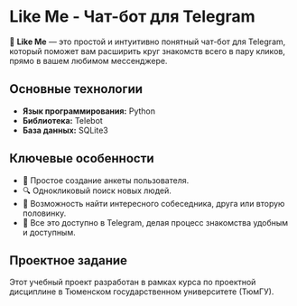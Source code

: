 # Like Me - Чат-бот для Telegram

🤝 **Like Me** — это простой и интуитивно понятный чат-бот для Telegram, который поможет вам расширить круг знакомств всего в пару кликов, прямо в вашем любимом мессенджере.

## Основные технологии

- **Язык программирования:** Python
- **Библиотека:** Telebot
- **База данных:** SQLite3

## Ключевые особенности

- 📝 Простое создание анкеты пользователя.
- 🔍 Однокликовый поиск новых людей.
- 💬 Возможность найти интересного собеседника, друга или вторую половинку.
- 📍 Все это доступно в Telegram, делая процесс знакомства удобным и доступным.

## Проектное задание

Этот учебный проект разработан в рамках курса по проектной дисциплине в Тюменском государственном университете (ТюмГУ).
